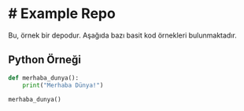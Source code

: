 # # Example Repo

Bu, örnek bir depodur. Aşağıda bazı basit kod örnekleri bulunmaktadır.

## Python Örneği

```python
def merhaba_dunya():
    print("Merhaba Dünya!")

merhaba_dunya()
